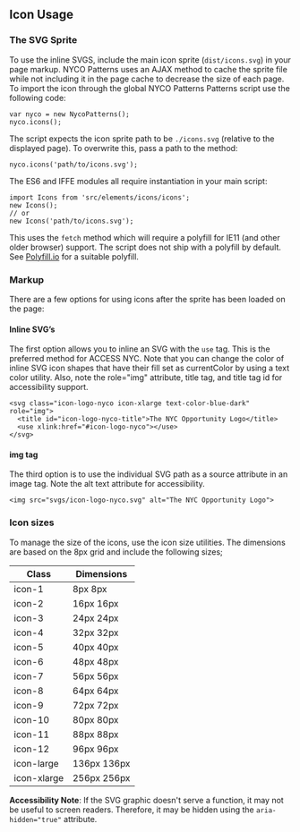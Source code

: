 ## Icon Usage

### The SVG Sprite

To use the inline SVGS, include the main icon sprite (`dist/icons.svg`) in your page markup. NYCO Patterns uses an AJAX method to cache the sprite file while not including it in the page cache to decrease the size of each page. To import the icon through the global NYCO Patterns Patterns script use the following code:

    var nyco = new NycoPatterns();
    nyco.icons();

The script expects the icon sprite path to be `./icons.svg` (relative to the displayed page). To overwrite this, pass a path to the method:

    nyco.icons('path/to/icons.svg');

The ES6 and IFFE modules all require instantiation in your main script:

    import Icons from 'src/elements/icons/icons';
    new Icons();
    // or
    new Icons('path/to/icons.svg');

This uses the `fetch` method which will require a polyfill for IE11 (and other older browser) support. The script does not ship with a polyfill by default. See [Polyfill.io](https://polyfill.io) for a suitable polyfill.

### Markup

There are a few options for using icons after the sprite has been loaded on the page:

#### Inline SVG’s

The first option allows you to inline an SVG with the `use` tag. This is the preferred method for ACCESS NYC. Note that you can change the color of inline SVG icon shapes that have their fill set as currentColor by using a text color utility. Also, note the role="img" attribute, title tag, and title tag id for accessibility support.

    <svg class="icon-logo-nyco icon-xlarge text-color-blue-dark" role="img">
      <title id="icon-logo-nyco-title">The NYC Opportunity Logo</title>
      <use xlink:href="#icon-logo-nyco"></use>
    </svg>

#### img tag

The third option is to use the individual SVG path as a source attribute in an image tag. Note the alt text attribute for accessibility.

    <img src="svgs/icon-logo-nyco.svg" alt="The NYC Opportunity Logo">

### Icon sizes

To manage the size of the icons, use the icon size utilities. The dimensions are based on the 8px grid and include the following sizes;

Class       | Dimensions
------------|-
icon-1      | 8px 8px
icon-2      | 16px 16px
icon-3      | 24px 24px
icon-4      | 32px 32px
icon-5      | 40px 40px
icon-6      | 48px 48px
icon-7      | 56px 56px
icon-8      | 64px 64px
icon-9      | 72px 72px
icon-10     | 80px 80px
icon-11     | 88px 88px
icon-12     | 96px 96px
icon-large  | 136px 136px
icon-xlarge | 256px 256px

**Accessibility Note**: If the SVG graphic doesn't serve a function, it may not be useful to screen readers. Therefore, it may be hidden using the `aria-hidden="true"` attribute.
